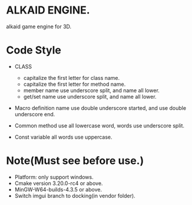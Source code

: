 # ALKAID ENGINE.
alkaid game engine for 3D.

# Code Style

- CLASS
    - capitalize the first letter for class name.
    - capitalize the first letter for method name.
    - member name use underscore split, and name all lower.
    - get/set name use underscore split, and name all lower.
    
- Macro definition name use double underscore started, and use double underscore end.
- Common method use all lowercase word, words use underscore split.
- Const variable all words use uppercase.

# Note(Must see before use.)
- Platform: only support windows.
- Cmake version 3.20.0-rc4 or above.
- MinGW-W64-builds-4.3.5 or above.
- Switch imgui branch to docking(in vendor folder).